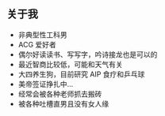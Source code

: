 ## 关于我

- 非典型性工科男
- ACG 爱好者
- 偶尔好读读书、写写字，吟诗接龙也是可以的
- 最近智商比较低，可能和天气有关
- 大四养生狗，目前研究 AIP 食疗和乒乓球
- 美帝签证挣扎中...
- 经常会被各种老师抓去搬砖
- 被各种吐槽直男且没有女人缘
